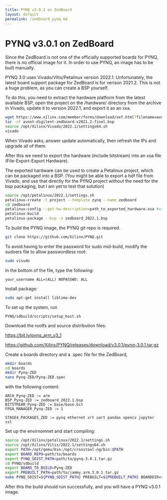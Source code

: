 ```yaml
---
title: PYNQ v3.0.1 on ZedBoard
layout: default
permalink: /zedboard_pynq.md
---
```

# PYNQ v3.0.1 on ZedBoard
Since the ZedBoard is not one of the officially supported boards for PYNQ, there is no official image for it. In order to use PYNQ, an image has to be built manually.

PYNQ 3.0 uses Vivado/VItis/Petalinux version 2022.1. Unfortunately, the latest board support package for ZedBoard is for verison 2021.2. This is not a huge problem, as you can create a BSP yourself.

To do this, you need to extract the hardware platform from the latest available BSP, open the project on the /hardware/ directory from the archive in Vivado, update it to version 2022.1, and export it as an xsa.
```bash
wget https://www.xilinx.com/member/forms/download/xef.html?filename=avnet-digilent-zedboard-v2021.2-final.bsp
tar -xf avnet-digilent-zedboard-v2021.2-final.bsp
source /opt/Xilinx/Vivado/2022.1/settings64.sh
vivado
```
When Vivado asks, answer update automatically, then refresh the IPs and upgrade all of them.

After this we need to export the hardware (include bitstream) into an xsa file (File-Export-Export Hardware).

The exported hardware can be used to create a Petalinux project, which can be packaged into a BSP. (You might be able to export a hdf file from Vivado, and use that directly for the PYNQ project without the need for the bsp packaging, but I am yet to test that solution)

```bash
source /opt/petalinux/2022.1/settings.sh
petalinux-create -t project --template zynq --name zedboard
cd zedboard
petalinux-config --get-hw-description=path_to_exported_hardware.xsa #use the xsa just exported
petalinux-build
petalinux-package --bsp -o zedboard_2022.1.bsp
```
To build the PYNQ image, the PYNQ git repo is required.
```bash
git clone https://github.com/Xilinx/PYNQ.git
```
To avoid having to enter the password for sudo mid-build, modify the sudoers file to allow passwordless root:
```sh
sudo visudo
```
In the bottom of the file, type the following:

```your_username ALL=(ALL) NOPASSWD: ALL```

Install package:
```sh
sudo apt-get install liblzma-dev
```
To set up the system, run
```
PYNQ/sdbuild/scripts/setup_host.sh
```
Download the rootfs and source distribution files:

https://bit.ly/pynq_arm_v3_1

https://github.com/Xilinx/PYNQ/releases/download/v3.0.1/pynq-3.0.1.tar.gz

Create a boards directory and a .spec file for the ZedBoard,
```sh
mkdir boards
cd boards
mkdir Pynq-ZED
nano Pynq-ZED/Pynq-ZED.spec
```
with the following content:
```
ARCH_Pynq-ZED := arm
BSP_Pynq-ZED := zedboard_2022.1.bsp
BITSTREAM_Pynq-ZED := base/base.bit
FPGA_MANAGER_Pynq-ZED := 1

STAGE4_PACKAGES_ZED := pynq ethernet xrt uart pandas opencv jupyter ssl
```
Set up the envirnomnet and start compiling:
```sh
source /opt/Xilinx/petalinux/2022.1/settings.sh
source /opt/Xilinx/Vitis/2022.1/settings64.sh
export PATH=/opt/qemu/bin:/opt/crosstool-ng/bin:$PATH
export BOARD_REPO=path/to/boards
export PYNQ_SDIST_PATH=path/to/pynq-3.0.1.tar.gz
cd PYNQ/sdbuild
export BOARD_TO_BUILD=Pynq-ZED
export PREBUILT_PATH=path/to/jammy.arm.3.0.1.tar.gz
make PYNQ_SDIST=${PYNQ_SDIST_PATH} PREBUILT=${PREBUILT_PATH} BOARDDIR=${BOARD_REPO} BOARDS=${BOARD_TO_BUILD}
```
After this the build should run successfully, and you will have a PYNQ v3.0.1 image.
